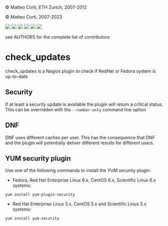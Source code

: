 
 &copy; Matteo Corti, ETH Zurich, 2007-2012

 &copy; Matteo Corti, 2007-2023

![](https://img.shields.io/github/v/release/matteocorti/check_updates)&nbsp;![](https://img.shields.io/github/downloads/matteocorti/check_updates/latest/total)&nbsp;![](https://img.shields.io/github/downloads/matteocorti/check_updates/total)&nbsp;![](https://img.shields.io/github/license/matteocorti/check_updates)&nbsp;![](https://img.shields.io/github/stars/matteocorti/check_updates)&nbsp;![](https://img.shields.io/github/forks/matteocorti/check_updates)


  see AUTHORS for the complete list of contributors

# check\_updates

check\_updates is a Nagios plugin to check if RedHat or Fedora system
is up-to-date

## Security

If at least a security update is available the plugin will return a critical status.
This can be overridden with the `--number-only` command line option

## DNF

DNF uses different caches per user. This has the consequence that DNF
and the plugin will potentially deliver different results for
different users.

## YUM security plugin

Use one of the following commands to install the YUM security plugin:

 - Fedora, Red Hat Enterprise Linux 6.x, CentOS 6.x, Scientific Linux 6.x systems:

```
yum install yum-plugin-security
```

 - Red Hat Enterprise Linux 5.x, CentOS 5.x and Scientific Linux 5.x systems:

```
yum install yum-security
```
